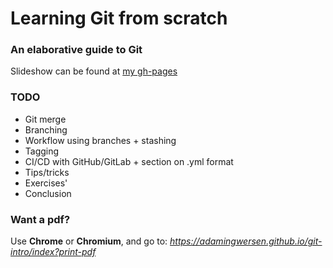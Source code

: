 # Learning Git from scratch

### An elaborative guide to Git

Slideshow can be found at [my gh-pages](https://adamingwersen.github.io/git-intro/index)

### TODO
 * Git merge
 * Branching
 * Workflow using branches + stashing
 * Tagging
 * CI/CD with GitHub/GitLab + section on .yml format
 * Tips/tricks
 * Exercises'
 * Conclusion

### Want a pdf?
Use <b>Chrome</b> or <b>Chromium</b>, and go to: <i>https://adamingwersen.github.io/git-intro/index?print-pdf</i>
